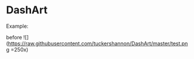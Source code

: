 # DashArt

Example:

before
![](https://raw.githubusercontent.com/tuckershannon/DashArt/master/test.png  =250x)
